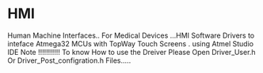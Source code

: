 # HMI
Human Machine Interfaces.. For Medical Devices 
...HMI Software Drivers to inteface Atmega32 MCUs with TopWay Touch Screens . using Atmel Studio IDE 
Note !!!!!!!!!!!
To know How to use the Dreiver Please Open Driver_User.h Or Driver_Post_configration.h Files.....

